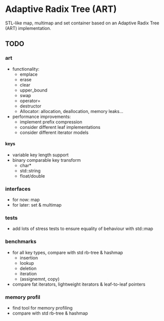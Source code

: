 # Adaptive Radix Tree (ART)
STL-like map, multimap and set container based on an Adaptive Radix Tree (ART) implementation.

## TODO
### art
* functionality:
    * emplace
    * erase
    * clear
    * upper_bound
    * swap
    * operator=
    * destructor
    * Allocator: allocation, deallocation, memory leaks...
* performance improvements:
    * implement prefix compression
    * consider different leaf implementations
    * consider different iterator models
#### keys
* variable key length support
* binary comparable key transform
    * char*
    * std::string
    * float/double

### interfaces
* for now: map
* for later: set & multimap

### tests
* add lots of stress tests to ensure equality of behaviour with std::map

### benchmarks
* for all key types, compare with std rb-tree & hashmap
    * insertion
    * lookup
    * deletion
    * iteration
    * (assignemnt, copy)
* compare fat iterators, lightweight iterators & leaf-to-leaf pointers

### memory profil
* find tool for memory profiling
* compare with std rb-tree & hashmap
